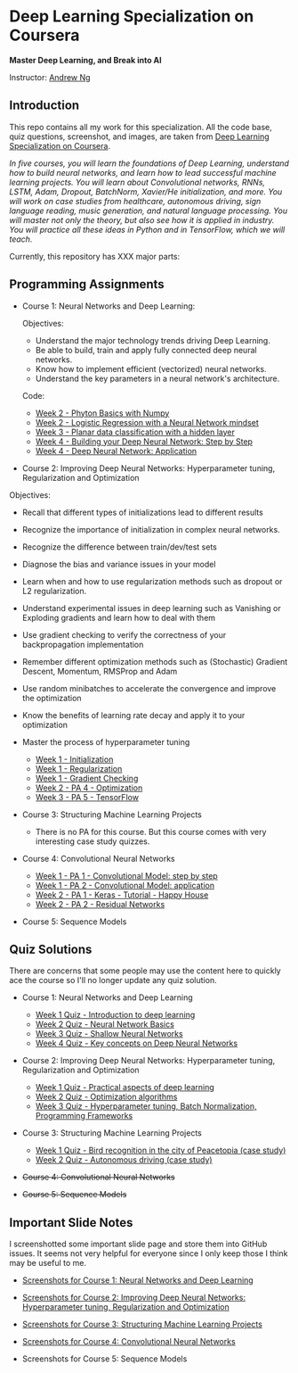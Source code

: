 # Deep Learning Specialization on Coursera

**Master Deep Learning, and Break into AI**

Instructor: [Andrew Ng](http://www.andrewng.org/)

## Introduction

This repo contains all my work for this specialization. All the code base, quiz questions, screenshot, and images, are taken from [Deep Learning Specialization on Coursera](https://www.coursera.org/specializations/deep-learning).

*In five courses, you will learn the foundations of Deep Learning, understand how to build neural networks, and learn how to lead successful machine learning projects. You will learn about Convolutional networks, RNNs, LSTM, Adam, Dropout, BatchNorm, Xavier/He initialization, and more. You will work on case studies from healthcare, autonomous driving, sign language reading, music generation, and natural language processing. You will master not only the theory, but also see how it is applied in industry. You will practice all these ideas in Python and in TensorFlow, which we will teach.*

Currently, this repository has XXX major parts:

## Programming Assignments

- Course 1: Neural Networks and Deep Learning:

  Objectives:
  + Understand the major technology trends driving Deep Learning.
  + Be able to build, train and apply fully connected deep neural networks. 
  + Know how to implement efficient (vectorized) neural networks. 
  + Understand the key parameters in a neural network's architecture. 

  Code:
  - [Week 2 - Phyton Basics with Numpy](https://github.com/gemaatienza/Deep-Learning-Coursera/blob/master/1.%20Neural%20Networks%20and%20Deep%20Learning/Python%20Basics%20With%20Numpy%20v3.ipynb)
  - [Week 2 - Logistic Regression with a Neural Network mindset](https://github.com/gemaatienza/Deep-Learning-Coursera/blob/master/1.%20Neural%20Networks%20and%20Deep%20Learning/Logistic%20Regression%20with%20a%20Neural%20Network%20mindset%20v3.ipynb)
  - [Week 3 - Planar data classification with a hidden layer](https://github.com/gemaatienza/Deep-Learning-Coursera/blob/master/1.%20Neural%20Networks%20and%20Deep%20Learning/Planar%20data%20classification%20with%20one%20hidden%20layer%20v4.ipynb)
  - [Week 4 - Building your Deep Neural Network: Step by Step](https://github.com/gemaatienza/Deep-Learning-Coursera/blob/master/1.%20Neural%20Networks%20and%20Deep%20Learning/Building%20your%20Deep%20Neural%20Network%20-%20Step%20by%20Step%20v5.ipynb)
  - [Week 4 - Deep Neural Network: Application](https://github.com/gemaatienza/Deep-Learning-Coursera/blob/master/1.%20Neural%20Networks%20and%20Deep%20Learning/Deep%20Neural%20Network%20-%20Application%20v3.ipynb)

- Course 2: Improving Deep Neural Networks: Hyperparameter tuning, Regularization and Optimization

Objectives:
+ Recall that different types of initializations lead to different results
+ Recognize the importance of initialization in complex neural networks.
+ Recognize the difference between train/dev/test sets
+ Diagnose the bias and variance issues in your model
+ Learn when and how to use regularization methods such as dropout or L2 regularization.
+ Understand experimental issues in deep learning such as Vanishing or Exploding gradients and learn how to deal with them
+ Use gradient checking to verify the correctness of your backpropagation implementation
+ Remember different optimization methods such as (Stochastic) Gradient Descent, Momentum, RMSProp and Adam
+ Use random minibatches to accelerate the convergence and improve the optimization
+ Know the benefits of learning rate decay and apply it to your optimization
+ Master the process of hyperparameter tuning

  - [Week 1 - Initialization](https://github.com/gemaatienza/Deep-Learning-Coursera/blob/master/2.%20Improving%20Deep%20Neural%20Networks-%20Hyperparameter%20tuning-%20Regularization%20and%20Optimization/Initialization.ipynb)
  - [Week 1 - Regularization](https://github.com/gemaatienza/Deep-Learning-Coursera/blob/master/2.%20Improving%20Deep%20Neural%20Networks-%20Hyperparameter%20tuning-%20Regularization%20and%20Optimization/Regularization.ipynb)
  - [Week 1 - Gradient Checking](https://github.com/gemaatienza/Deep-Learning-Coursera/blob/master/2.%20Improving%20Deep%20Neural%20Networks-%20Hyperparameter%20tuning-%20Regularization%20and%20Optimization/Gradient%20Checking%20v1.ipynb)
  - [Week 2 - PA 4 - Optimization](https://github.com/gemaatienza/Deep-Learning-Coursera/blob/master/2.%20Improving%20Deep%20Neural%20Networks-%20Hyperparameter%20tuning-%20Regularization%20and%20Optimization/Optimization%20methods.ipynb)
  - [Week 3 - PA 5 - TensorFlow](https://github.com/gemaatienza/Deep-Learning-Coursera/blob/master/2.%20Improving%20Deep%20Neural%20Networks-%20Hyperparameter%20tuning-%20Regularization%20and%20Optimization/Tensorflow%20Tutorial.ipynb)

- Course 3: Structuring Machine Learning Projects

  - There is no PA for this course. But this course comes with very interesting case study quizzes.
  
- Course 4: Convolutional Neural Networks

  - [Week 1 - PA 1 - Convolutional Model: step by step](https://github.com/Kulbear/deep-learning-coursera/blob/master/Convolutional%20Neural%20Networks/Convolution%20model%20-%20Step%20by%20Step%20-%20v1.ipynb)
  - [Week 1 - PA 2 - Convolutional Model: application](https://github.com/Kulbear/deep-learning-coursera/blob/master/Convolutional%20Neural%20Networks/Convolution%20model%20-%20Application%20-%20v1.ipynb)
  - [Week 2 - PA 1 - Keras - Tutorial - Happy House](https://github.com/Kulbear/deep-learning-coursera/blob/master/Convolutional%20Neural%20Networks/Keras%20-%20Tutorial%20-%20Happy%20House%20v1.ipynb)
  - [Week 2 - PA 2 - Residual Networks](https://github.com/Kulbear/deep-learning-coursera/blob/master/Convolutional%20Neural%20Networks/Residual%20Networks%20-%20v1.ipynb)
  
- Course 5: Sequence Models

## Quiz Solutions

There are concerns that some people may use the content here to quickly ace the course so I'll no longer update any quiz solution.

- Course 1: Neural Networks and Deep Learning

  - [Week 1 Quiz - Introduction to deep learning](https://github.com/Kulbear/deep-learning-coursera/blob/master/Neural%20Networks%20and%20Deep%20Learning/Week%201%20Quiz%20-%20Introduction%20to%20deep%20learning.md)
  - [Week 2 Quiz - Neural Network Basics](https://github.com/Kulbear/deep-learning-coursera/blob/master/Neural%20Networks%20and%20Deep%20Learning/Week%202%20Quiz%20-%20Neural%20Network%20Basics.md)
  - [Week 3 Quiz - Shallow Neural Networks](https://github.com/Kulbear/deep-learning-coursera/blob/master/Neural%20Networks%20and%20Deep%20Learning/Week%203%20Quiz%20-%20%20Shallow%20Neural%20Networks.md)
  - [Week 4 Quiz - Key concepts on Deep Neural Networks](https://github.com/Kulbear/deep-learning-coursera/blob/master/Neural%20Networks%20and%20Deep%20Learning/Week%204%20Quiz%20-%20Key%20concepts%20on%20Deep%20Neural%20Networks.md)

- Course 2: Improving Deep Neural Networks: Hyperparameter tuning, Regularization and Optimization

  - [Week 1 Quiz - Practical aspects of deep learning](https://github.com/Kulbear/deep-learning-coursera/blob/master/Improving%20Deep%20Neural%20Networks%20Hyperparameter%20tuning%2C%20Regularization%20and%20Optimization/Week%201%20Quiz%20-%20Practical%20aspects%20of%20deep%20learning.md)
  - [Week 2 Quiz - Optimization algorithms](https://github.com/Kulbear/deep-learning-coursera/blob/master/Improving%20Deep%20Neural%20Networks%20Hyperparameter%20tuning%2C%20Regularization%20and%20Optimization/Week%202%20Quiz%20-%20Optimization%20algorithms.md)
  - [Week 3 Quiz - Hyperparameter tuning, Batch Normalization, Programming Frameworks](https://github.com/Kulbear/deep-learning-coursera/blob/master/Improving%20Deep%20Neural%20Networks%20Hyperparameter%20tuning%2C%20Regularization%20and%20Optimization/Week%203%20Quiz%20-%20Hyperparameter%20tuning%2C%20Batch%20Normalization%2C%20Programming%20Frameworks.md)
  
- Course 3: Structuring Machine Learning Projects

  - [Week 1 Quiz - Bird recognition in the city of Peacetopia (case study)](https://github.com/Kulbear/deep-learning-coursera/blob/master/Structuring%20Machine%20Learning%20Projects/Week%201%20Quiz%20-%20Bird%20recognition%20in%20the%20city%20of%20Peacetopia%20(case%20study).md)
  - [Week 2 Quiz - Autonomous driving (case study)](https://github.com/Kulbear/deep-learning-coursera/blob/master/Structuring%20Machine%20Learning%20Projects/Week%202%20Quiz%20-%20Autonomous%20driving%20(case%20study).md)

- ~~Course 4: Convolutional Neural Networks~~
- ~~Course 5: Sequence Models~~

## Important Slide Notes

I screenshotted some important slide page and store them into GitHub issues. It seems not very helpful for everyone since I only keep those I think may be useful to me.

- [Screenshots for Course 1: Neural Networks and Deep Learning](https://github.com/Kulbear/deep-learning-coursera/issues/1)

- [Screenshots for Course 2: Improving Deep Neural Networks: Hyperparameter tuning, Regularization and Optimization](https://github.com/Kulbear/deep-learning-coursera/issues/2)

- [Screenshots for Course 3: Structuring Machine Learning Projects](https://github.com/Kulbear/deep-learning-coursera/issues/3)

- [Screenshots for Course 4: Convolutional Neural Networks](https://github.com/Kulbear/deep-learning-coursera/issues/14)

- Screenshots for Course 5: Sequence Models

